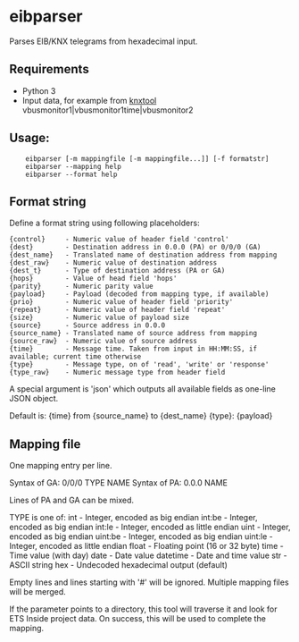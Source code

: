# eibparser

Parses EIB/KNX telegrams from hexadecimal input.

## Requirements

 * Python 3
 * Input data, for example from [knxtool](https://github.com/knxd/knxd) vbusmonitor1|vbusmonitor1time|vbusmonitor2

## Usage:

```
	eibparser [-m mappingfile [-m mappingfile...]] [-f formatstr]
	eibparser --mapping help
	eibparser --format help
```

## Format string

Define a format string using following placeholders:

    {control}     - Numeric value of header field 'control'
    {dest}        - Destination address in 0.0.0 (PA) or 0/0/0 (GA)
    {dest_name}   - Translated name of destination address from mapping
    {dest_raw}    - Numeric value of destination address
    {dest_t}      - Type of destination address (PA or GA)
    {hops}        - Value of head field 'hops'
    {parity}      - Numeric parity value
    {payload}     - Payload (decoded from mapping type, if available)
    {prio}        - Numeric value of header field 'priority'
    {repeat}      - Numeric value of header field 'repeat'
    {size}        - Numeric value of payload size
    {source}      - Source address in 0.0.0
    {source_name} - Translated name of source address from mapping
    {source_raw}  - Numeric value of source address
    {time}        - Message time. Taken from input in HH:MM:SS, if available; current time otherwise
    {type}        - Message type, on of 'read', 'write' or 'response'
    {type_raw}    - Numeric message type from header field

A special argument is 'json' which outputs all available fields as one-line JSON object.

Default is:
{time} from {source\_name} to {dest\_name} {type}: {payload}

## Mapping file
One mapping entry per line.

   Syntax of GA: 0/0/0 TYPE NAME
   Syntax of PA: 0.0.0 NAME

Lines of PA and GA can be mixed.

TYPE is one of:
    int      - Integer, encoded as big endian
    int:be   - Integer, encoded as big endian
    int:le   - Integer, encoded as little endian
    uint     - Integer, encoded as big endian
    uint:be  - Integer, encoded as big endian
    uint:le  - Integer, encoded as little endian
    float    - Floating point (16 or 32 byte)
    time     - Time value (with day)
    date     - Date value
    datetime - Date and time value
    str      - ASCII string
    hex      - Undecoded hexadecimal output (default)

Empty lines and lines starting with '#' will be ignored.
Multiple mapping files will be merged.

If the parameter points to a directory, this tool will
traverse it and look for ETS Inside project data.
On success, this will be used to complete the mapping.

